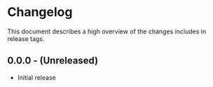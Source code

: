 
# Changelog

This document describes a high overview of the changes includes in release tags.

## 0.0.0 - (Unreleased)

- Initial release
